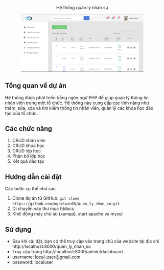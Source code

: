 <p align="center"> Hệ thống quản lý nhân sự </p>

<p align="center"> <img src="./public/shared/images/main.PNG" width="400"> </p>

## Tổng quan về dự án

Hệ thống được phát triển bằng ngôn ngữ PHP để giúp quản lý thông tin nhân viên trong một tổ chức. Hệ thống này cung cấp các tính năng như thêm, sửa, xóa và tìm kiếm thông tin nhân viên, quản lý các khóa học đào tạo của tổ chức.

## Các chức năng

1. CRUD nhân viên
2. CRUD khóa học
3. CRUD lớp học
4. Phân bố lớp học
5. Kết quả đào tạo

## Hướng dẫn cài đặt

Các bước cụ thể như sau
1. Clone dự án từ GitHub: `git clone https://github.com/ngoctoan08/quan_ly_nhan_su.git`
2. Di chuyển vào thư mục htdocs
3. Khởi động máy chủ ảo (xampp), start apache và mysql

## Sử dụng

- Sau khi cài đặt, bạn có thể truy cập vào trang chủ của website tại địa chỉ http://localhost:8000/quan_ly_nhan_su
- Truy cập trang http://localhost:8000/admin/dashboard
- username: local-user@gmail.com
- password: localuser
